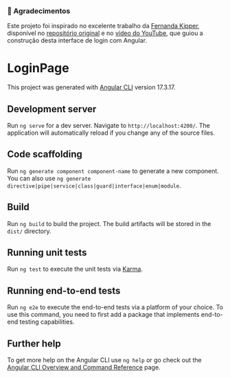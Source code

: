 ### 🙏 Agradecimentos

Este projeto foi inspirado no excelente trabalho da [Fernanda Kipper](https://github.com/Fernanda-Kipper), disponível no [repositório original](https://github.com/Fernanda-Kipper/login-page) e no [vídeo do YouTube](https://www.youtube.com/watch?v=6qbuuPM_de4&t=22s), que guiou a construção desta interface de login com Angular.


# LoginPage

This project was generated with [Angular CLI](https://github.com/angular/angular-cli) version 17.3.17.

## Development server

Run `ng serve` for a dev server. Navigate to `http://localhost:4200/`. The application will automatically reload if you change any of the source files.

## Code scaffolding

Run `ng generate component component-name` to generate a new component. You can also use `ng generate directive|pipe|service|class|guard|interface|enum|module`.

## Build

Run `ng build` to build the project. The build artifacts will be stored in the `dist/` directory.

## Running unit tests

Run `ng test` to execute the unit tests via [Karma](https://karma-runner.github.io).

## Running end-to-end tests

Run `ng e2e` to execute the end-to-end tests via a platform of your choice. To use this command, you need to first add a package that implements end-to-end testing capabilities.

## Further help

To get more help on the Angular CLI use `ng help` or go check out the [Angular CLI Overview and Command Reference](https://angular.io/cli) page.
